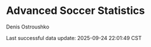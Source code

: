 # Advanced Soccer Statistics
Denis Ostroushko

<!-- gfm -->

Last successful data update: 2025-09-24 22:01:49 CST
